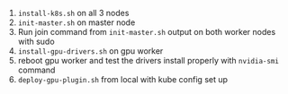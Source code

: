 1. `install-k8s.sh` on all 3 nodes
2. `init-master.sh` on master node
3. Run join command from `init-master.sh` output on both worker nodes with sudo
4. `install-gpu-drivers.sh` on gpu worker
5. reboot gpu worker and test the drivers install properly with `nvidia-smi` command
6. `deploy-gpu-plugin.sh` from local with kube config set up
